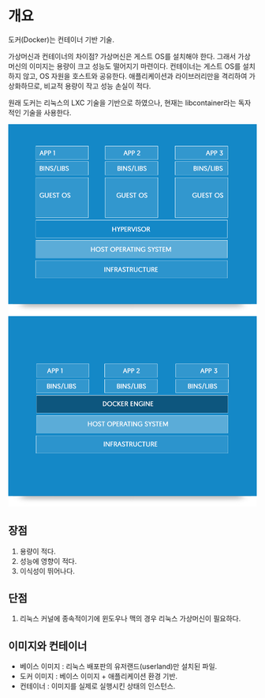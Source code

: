 # 개요

도커(Docker)는 컨테이너 기반 기술.

가상머신과 컨테이너의 차이점?
가상머신은 게스트 OS를 설치해야 한다. 그래서 가상머신의 이미지는 용량이 크고 성능도 떨어지기 마련이다.
컨테이너는 게스트 OS를 설치하지 않고, OS 자원을 호스트와 공유한다. 애플리케이션과 라이브러리만을 격리하여 가상화하므로, 비교적 용량이 작고 성능 손실이 적다.

원래 도커는 리눅스의 LXC 기술을 기반으로 하였으나, 현재는 libcontainer라는 독자적인 기술을 사용한다.

![가상머신 구조](./img/docker-vm.png)
![도커 구조](./img/docker-docker.png)

## 장점

1. 용량이 적다.
2. 성능에 영향이 적다.
3. 이식성이 뛰어나다.

## 단점

1. 리눅스 커널에 종속적이기에 윈도우나 맥의 경우 리눅스 가상머신이 필요하다.

## 이미지와 컨테이너

- 베이스 이미지 : 리눅스 배포판의 유저랜드(userland)만 설치된 파일.
- 도커 이미지 : 베이스 이미지 + 애플리케이션 환경 기반.
- 컨테이너 : 이미지를 실제로 실행시킨 상태의 인스턴스.

